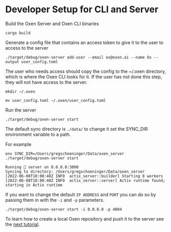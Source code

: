 # Developer Setup for CLI and Server

Build the Oxen Server and Oxen CLI binaries

`cargo build`

Generate a config file that contains an access token to give it to the user to access to the server

`./target/debug/oxen-server add-user --email ox@oxen.ai --name Ox --output user_config.toml`

The user who needs access should copy the config to the ~/.oxen directory, which is where the Oxen CLI looks for it. If the user has not done this step, they will not have access to the server.

`mkdir ~/.oxen`

`mv user_config.toml ~/.oxen/user_config.toml`

Run the server

`./target/debug/oxen-server start`

The default sync directory is `./data/` to change it set the SYNC_DIR environment variable to a path.

For example

`env SYNC_DIR=/Users/gregschoeninger/Data/oxen_server ./target/debug/oxen-server start`

```
Running 🐂 server on 0.0.0.0:3000
Syncing to directory: /Users/gregschoeninger/Data/oxen_server
[2022-06-08T10:00:48Z INFO  actix_server::builder] Starting 8 workers
[2022-06-08T10:00:48Z INFO  actix_server::server] Actix runtime found; starting in Actix runtime
```

If you want to change the default `IP ADDRESS` and `PORT` you can do so by passing them in with the `-i` and `-p` parameters.

`./target/debug/oxen-server start -i 0.0.0.0 -p 4004`

To learn how to create a local Oxen repository and push it to the server see the [next tutorial](1_InitAndCommit.md).
